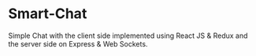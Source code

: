 # Smart-Chat
Simple Chat with the client side implemented using React JS &amp; Redux and the server side on Express &amp; Web Sockets.

